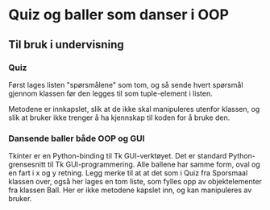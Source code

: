 # Quiz og baller som danser i OOP 
## Til bruk i undervisning 

### Quiz
Først lages listen "spørsmålene" som tom, og så sende hvert spørsmål gjennom klassen før den legges til som tuple-element
i listen.

Metodene er innkapslet, slik at de ikke skal manipuleres utenfor klassen, og slik at bruker ikke trenger å ha kjennskap til 
koden for å bruke den.

### Dansende baller både OOP og GUI
Tkinter er en Python-binding til Tk GUI-verktøyet. Det er standard Python-grensesnitt til Tk GUI-programmering. 
Alle ballene har samme form, oval og en fart i x og y retning. Legg merke til at at det som i Quiz fra Sporsmaal klassen over, også her lages en tom 
liste, som fylles opp av objektelementer fra klassen Ball. Her er ikke metodene kapslet inn, og kan manipuleres av bruker.

